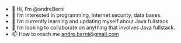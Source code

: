 - 👋 Hi, I’m @andreBerni
- 👀 I’m interested in programming, internet security, data bases.
- 🌱 I’m currently learning and updating myself about Java fullstack
- 💞️ I’m looking to collaborate on anything that involves Java fullstack.
- 📫 How to reach me andre.berni@gmail.com

<!---
andreBerni/andreBerni is a ✨ special ✨ repository because its `README.md` (this file) appears on your GitHub profile.
You can click the Preview link to take a look at your changes.
--->
